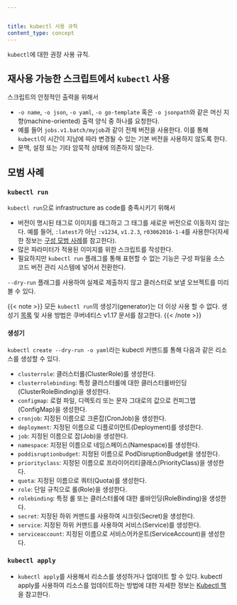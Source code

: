 ```yaml
---


title: kubectl 사용 규칙
content_type: concept
---
```


<!-- overview -->
`kubectl`에 대한 권장 사용 규칙.


<!-- body -->

## 재사용 가능한 스크립트에서 `kubectl` 사용

스크립트의 안정적인 출력을 위해서

* `-o name`, `-o json`, `-o yaml`, `-o go-template` 혹은 `-o jsonpath`와 같은 머신 지향(machine-oriented) 출력 양식 중 하나를 요청한다.
* 예를 들어 `jobs.v1.batch/myjob`과 같이 전체 버전을 사용한다. 이를 통해 `kubectl`이 시간이 지남에 따라 변경될 수 있는 기본 버전을 사용하지 않도록 한다.
* 문맥, 설정 또는 기타 암묵적 상태에 의존하지 않는다.

## 모범 사례

### `kubectl run`

`kubectl run`으로 infrastructure as code를 충족시키기 위해서

* 버전이 명시된 태그로 이미지를 태그하고 그 태그를 새로운 버전으로 이동하지 않는다. 예를 들어, `:latest`가 아닌 `:v1234`, `v1.2.3`, `r03062016-1-4`를 사용한다(자세한 정보는 [구성 모범 사례](/ko/docs/concepts/configuration/overview/#컨테이너-이미지)를 참고한다).
* 많은 파라미터가 적용된 이미지를 위한 스크립트를 작성한다.
* 필요하지만 `kubectl run` 플래그를 통해 표현할 수 없는 기능은 구성 파일을 소스 코드 버전 관리 시스템에 넣어서 전환한다.

`--dry-run` 플래그를 사용하여 실제로 제출하지 않고 클러스터로 보낼 오브젝트를 미리 볼 수 있다.

{{< note >}}
모든 `kubectl run`의 생성기(generator)는 더 이상 사용 할 수 없다. 생성기 [목록](https://v1-17.docs.kubernetes.io/docs/reference/kubectl/conventions/#generators) 및 사용 방법은 쿠버네티스 v1.17 문서를 참고한다.
{{< /note >}}

#### 생성기
`kubectl create --dry-run -o yaml`라는 kubectl 커맨드를 통해 다음과 같은 리소스를 생성할 수 있다.

* `clusterrole`: 클러스터롤(ClusterRole)를 생성한다.
* `clusterrolebinding`: 특정 클러스터롤에 대한 클러스터롤바인딩(ClusterRoleBinding)을 생성한다.
* `configmap`: 로컬 파일, 디렉토리 또는 문자 그대로의 값으로 컨피그맵(ConfigMap)을 생성한다.
* `cronjob`: 지정된 이름으로 크론잡(CronJob)을 생성한다.
* `deployment`: 지정된 이름으로 디플로이먼트(Deployment)를 생성한다.
* `job`: 지정된 이름으로 잡(Job)을 생성한다.
* `namespace`: 지정된 이름으로 네임스페이스(Namespace)를 생성한다.
* `poddisruptionbudget`: 지정된 이름으로 PodDisruptionBudget을 생성한다.
* `priorityclass`: 지정된 이름으로 프라이어리티클래스(PriorityClass)을 생성한다.
* `quota`: 지정된 이름으로 쿼터(Quota)를 생성한다.
* `role`: 단일 규칙으로 롤(Role)을 생성한다.
* `rolebinding`: 특정 롤 또는 클러스터롤에 대한 롤바인딩(RoleBinding)을 생성한다.
* `secret`: 지정된 하위 커맨드를 사용하여 시크릿(Secret)을 생성한다.
* `service`: 지정된 하위 커맨드를 사용하여 서비스(Service)를 생성한다.
* `serviceaccount`: 지정된 이름으로 서비스어카운트(ServiceAccount)을 생성한다.

### `kubectl apply`

* `kubectl apply`를 사용해서 리소스를 생성하거나 업데이트 할 수 있다. kubectl apply를 사용하여 리소스를 업데이트하는 방법에 대한 자세한 정보는 [Kubectl 책](https://kubectl.docs.kubernetes.io)을 참고한다.
